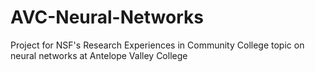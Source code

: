 # AVC-Neural-Networks
Project for NSF's Research Experiences in Community College topic on neural networks at Antelope Valley College
